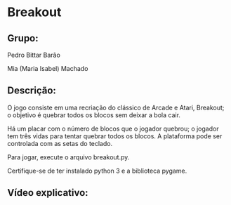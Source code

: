 # Breakout

## Grupo:
Pedro Bittar Barão

Mia (Maria Isabel) Machado

## Descrição:
O jogo consiste em uma recriação do clássico de Arcade e Atari, Breakout; o objetivo é quebrar todos os blocos sem deixar a bola cair.

Há um placar com o número de blocos que o jogador quebrou; o jogador tem três vidas para tentar quebrar todos os blocos.
A plataforma pode ser controlada com as setas do teclado.

Para jogar, execute o arquivo breakout.py.

Certifique-se de ter instalado python 3 e a biblioteca pygame.

## Vídeo explicativo:
